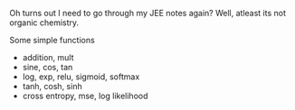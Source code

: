 Oh turns out I need to go through my JEE notes again? Well, atleast its not organic chemistry.

Some simple functions
- addition, mult
- sine, cos, tan
- log, exp, relu, sigmoid, softmax
- tanh, cosh, sinh
- cross entropy, mse, log likelihood
